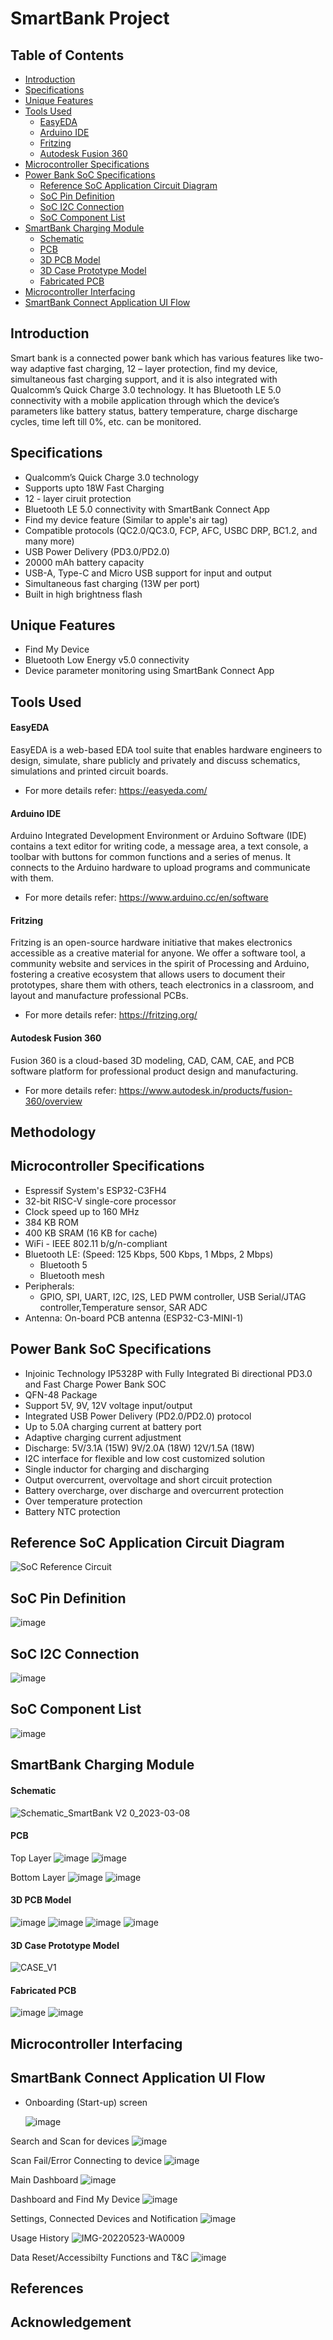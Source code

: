 SmartBank Project<a name="TOP"></a>
===================

## Table of Contents
* [Introduction](#Introduction)
* [Specifications](#Specifications)
* [Unique Features](#Unique-Features)
* [Tools Used](#Tools-Used)
  * [EasyEDA](#EasyEDA)
  * [Arduino IDE](#Arduino-IDE)
  * [Fritzing](#Fritzing)
  * [Autodesk Fusion 360](#Autodesk-Fusion-360)
* [Microcontroller Specifications](#Microcontroller-Specifications)
* [Power Bank SoC Specifications](#Power-Bank-SoC-Specifications)
  * [Reference SoC Application Circuit Diagram](#Reference-SoC-Application-Circuit-Diagram)
  * [SoC Pin Definition](#SoC-Pin-Definition)
  * [SoC I2C Connection](#SoC-I2C-Connection)
  * [SoC Component List](#SoC-Component-List)
* [SmartBank Charging Module](#SmartBank-Charging-Module)
  * [Schematic](#Schematic)
  * [PCB](#PCB)
  * [3D PCB Model](#3D-PCB-Model)
  * [3D Case Prototype Model](#3D-Case-Prototype-Model)
  * [Fabricated PCB](#Fabricated-PCB)
* [Microcontroller Interfacing](#Microcontroller-Interfacing)
* [SmartBank Connect Application UI Flow](#SmartBank-Connect-Application-UI-Flow)

## Introduction
Smart bank is a connected power bank which has various features like two-way adaptive fast charging, 12 – layer protection, find my device, simultaneous fast charging support, and it is also integrated with Qualcomm’s Quick Charge 3.0 technology. It has Bluetooth LE 5.0 connectivity with a mobile application through which the device’s parameters like battery status, battery temperature, charge discharge cycles, time left till 0%, etc. can be monitored.

## Specifications
* Qualcomm’s Quick Charge 3.0 technology
* Supports upto 18W Fast Charging
* 12 - layer ciruit protection
* Bluetooth LE 5.0 connectivity with SmartBank Connect App
* Find my device feature (Similar to apple's air tag)
* Compatible protocols (QC2.0/QC3.0, FCP, AFC, USBC DRP, BC1.2, and many more)
* USB Power Delivery (PD3.0/PD2.0)
* 20000 mAh battery capacity
* USB-A, Type-C and Micro USB support for input and output
* Simultaneous fast charging (13W per port)
* Built in high brightness flash

## Unique Features
* Find My Device
* Bluetooth Low Energy v5.0 connectivity
* Device parameter monitoring using SmartBank Connect App

## Tools Used
#### EasyEDA
EasyEDA is a web-based EDA tool suite that enables hardware engineers to design, simulate, share publicly and privately and discuss schematics, simulations and printed circuit boards.
* For more details refer: <https://easyeda.com/>

#### Arduino IDE 
Arduino Integrated Development Environment or Arduino Software (IDE) contains a text editor for writing code, a message area, a text console, a toolbar with buttons for common functions and a series of menus. It connects to the Arduino hardware to upload programs and communicate with them. 
* For more details refer: <https://www.arduino.cc/en/software>

#### Fritzing
Fritzing is an open-source hardware initiative that makes electronics accessible as a creative material for anyone. We offer a software tool, a community website and services in the spirit of Processing and Arduino, fostering a creative ecosystem that allows users to document their prototypes, share them with others, teach electronics in a classroom, and layout and manufacture professional PCBs. 
* For more details refer: <https://fritzing.org/>

#### Autodesk Fusion 360
Fusion 360 is a cloud-based 3D modeling, CAD, CAM, CAE, and PCB software platform for professional product design and manufacturing. 
* For more details refer: <https://www.autodesk.in/products/fusion-360/overview>

## Methodology

## Microcontroller Specifications
* Espressif System's ESP32-C3FH4
* 32-bit RISC-V single-core processor
* Clock speed up to 160 MHz
* 384 KB ROM
* 400 KB SRAM (16 KB for cache)
* WiFi - IEEE 802.11 b/g/n-compliant
* Bluetooth LE: (Speed: 125 Kbps, 500 Kbps, 1 Mbps, 2 Mbps)
  * Bluetooth 5
  * Bluetooth mesh
* Peripherals: 
  * GPIO, SPI, UART, I2C, I2S, LED PWM controller, USB Serial/JTAG controller,Temperature sensor, SAR ADC
* Antenna: On-board PCB antenna (ESP32-C3-MINI-1)

## Power Bank SoC Specifications
* Injoinic Technology IP5328P with Fully Integrated Bi directional PD3.0 and Fast Charge Power Bank SOC
* QFN-48 Package
* Support 5V, 9V, 12V voltage input/output
* Integrated USB Power Delivery (PD2.0/PD2.0) protocol
* Up to 5.0A charging current at battery port
* Adaptive charging current adjustment
* Discharge: 5V/3.1A (15W) 9V/2.0A (18W) 12V/1.5A (18W)
* I2C interface for flexible and low cost customized solution
* Single inductor for charging and discharging
* Output overcurrent, overvoltage and short circuit protection
* Battery overcharge, over discharge and overcurrent protection
* Over temperature protection
* Battery NTC protection

## Reference SoC Application Circuit Diagram
![SoC Reference Circuit](https://user-images.githubusercontent.com/127144315/223557157-5dd1aef8-1442-42fd-9f8d-2e75b665941f.png)

## SoC Pin Definition
![image](https://user-images.githubusercontent.com/127144315/223557740-36cd38b4-8c98-4057-8497-7916965bfec5.png)

## SoC I2C Connection
![image](https://user-images.githubusercontent.com/127144315/223559000-46c6d3b1-e2b1-4314-a11c-d28ab26bb6c2.png)

## SoC Component List
![image](https://user-images.githubusercontent.com/127144315/223559292-1a4c5e33-c9f5-49dd-859c-daf2097a57c7.png)

## SmartBank Charging Module
#### Schematic
![Schematic_SmartBank V2 0_2023-03-08](https://user-images.githubusercontent.com/127144315/223560833-468495cc-5802-4742-908d-133820ef0a78.png)

#### PCB
Top Layer
![image](https://user-images.githubusercontent.com/127144315/223562499-f002172f-948f-4635-8494-f3c16681e8b9.png)
![image](https://user-images.githubusercontent.com/127144315/223562064-7aebca20-e865-46a4-b882-e0b92bd076da.png)

Bottom Layer
![image](https://user-images.githubusercontent.com/127144315/223562559-14fdf376-e826-458a-b7b0-674ca9e3361d.png)
![image](https://user-images.githubusercontent.com/127144315/223561978-77fc8a1d-ea9c-48ac-8302-9f5ba9f3dc8b.png)

#### 3D PCB Model
![image](https://user-images.githubusercontent.com/127144315/223563612-a5669cda-3361-4dfd-ac4c-55b85a82aaa7.png)
![image](https://user-images.githubusercontent.com/127144315/223563678-b7caccbc-5913-4156-8b43-8a8badca0208.png)
![image](https://user-images.githubusercontent.com/127144315/223563867-22ac1ca5-fe47-4f34-ab56-8b9cfc9a6b94.png)
![image](https://user-images.githubusercontent.com/127144315/223563956-5cb6a7f8-9836-47d8-9def-073787bb7be8.png)

#### 3D Case Prototype Model
![CASE_V1](https://user-images.githubusercontent.com/127144315/223565589-ad6fab32-bca8-4f64-9298-f44475089ee4.png)

#### Fabricated PCB
![image](https://user-images.githubusercontent.com/127144315/223567838-76239e7f-ab74-4ea7-9fbd-33b273ab107b.png)
![image](https://user-images.githubusercontent.com/127144315/223567942-972300dd-691a-43cc-b769-739083b83d3f.png)

## Microcontroller Interfacing

## SmartBank Connect Application UI Flow
* Onboarding (Start-up) screen

  ![image](https://user-images.githubusercontent.com/127144315/223569701-08bf7130-c0d9-4498-b507-af49af3a757e.png)

Search and Scan for devices
![image](https://user-images.githubusercontent.com/127144315/223569824-7ac3801d-94c6-4396-82cc-a1c5ce58d470.png)

Scan Fail/Error Connecting to device
![image](https://user-images.githubusercontent.com/127144315/223570078-9febf7a9-cc0c-4982-aec5-595f18282880.png)

Main Dashboard
![image](https://user-images.githubusercontent.com/127144315/223570145-b830e62d-bf16-46ae-a51e-5ef9e7b46c58.png)

Dashboard and Find My Device
![image](https://user-images.githubusercontent.com/127144315/223570180-042728c7-9de8-4bcd-9562-d5047397ecb2.png)

Settings, Connected Devices and Notification
![image](https://user-images.githubusercontent.com/127144315/223570371-b78765a1-8d30-4d6c-ba72-27583ee36ffc.png)

Usage History
![IMG-20220523-WA0009](https://user-images.githubusercontent.com/127144315/223571704-e967b5e7-0977-4336-8e10-0d493433b5e4.jpg)

Data Reset/Accessibilty Functions and T&C
![image](https://user-images.githubusercontent.com/127144315/223570588-7ff5fe9d-addc-4232-a1ac-8625e992a580.png)

## References

## Acknowledgement
